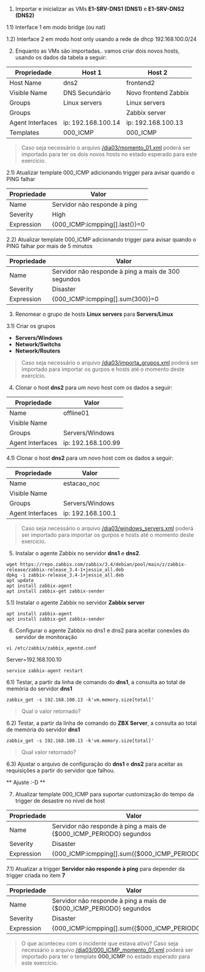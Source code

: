 1) Importar e inicializar as VMs **E1-SRV-DNS1 (DNS1)** e **E1-SRV-DNS2 (DNS2)**

1.1) Interface 1 em modo bridge (ou nat)

1.2) Interface 2 em modo host only usando a rede de dhcp 192.168.100.0/24

2) Enquanto as VMs são importadas.. vamos criar dois novos hosts, usando os dados da tabela a seguir:

| Propriedade        | Host 1             | Host 2               |
| ------------------ | ------------------ | -------------------- |
| Host Name          | dns2               | frontend2            |
| Visible Name       | DNS Secundário     | Novo frontend Zabbix |
| Groups             | Linux servers      | Linux servers        |
| Groups             |                    | Zabbix server        |
| Agent Interfaces   | ip: 192.168.100.14 | ip: 192.168.100.13   |
| Templates          | 000_ICMP           | 000_ICMP             |

> Caso seja necessário o arquivo [/dia03/momento_01.xml](/dia03/momento_01.xml) poderá ser importado para ter os dois novos hosts no estado esperado para este exercício.

2.1) Atualizar template 000_ICMP adicionando trigger para avisar quando o PING falhar

| Propriedade        | Valor                             |
| ------------------ | --------------------------------- |
| Name               | Servidor não responde à ping      |
| Severity           | High                              |
| Expression         | {000_ICMP:icmpping[].last()}=0    |

2.2) Atualizar template 000_ICMP adicionando trigger para avisar quando o PING falhar por mais de 5 minutos

| Propriedade        | Valor                                                    |
| ------------------ | -------------------------------------------------------- |
| Name               | Servidor não responde à ping a mais de 300 segundos      |
| Severity           | Disaster                                                 |
| Expression         | {000_ICMP:icmpping[].sum(300)}=0                         |

3) Renomear o grupo de hosts **Linux servers** para **Servers/Linux**

3.1) Criar os grupos
* **Servers/Windows**
* **Network/Switchs**
* **Network/Routers**

> Caso seja necessário o arquivo [/dia03/importa_grupos.xml](/dia03/importa_grupos.xml) poderá ser importado para importar os gurpos e hosts até o momento deste exercício.

4) Clonar o host **dns2** para um novo host com os dados a seguir:

| Propriedade        | Valor                             |
| ------------------ | --------------------------------- |
| Name               | offline01                         |
| Visible Name       |                                   |
| Groups             | Servers/Windows                   |
| Agent Interfaces   | ip: 192.168.100.99                |


4.1) Clonar o host **dns2** para um novo host com os dados a seguir:

| Propriedade        | Valor                             |
| ------------------ | --------------------------------- |
| Name               | estacao_noc                       |
| Visible Name       |                                   |
| Groups             | Servers/Windows                   |
| Agent Interfaces   | ip: 192.168.100.1                 |

> Caso seja necessário o arquivo [/dia03/windows_servers.xml](/dia03/windows_servers.xml) poderá ser importado para importar os gurpos e hosts até o momento deste exercício.

5) Instalar o agente Zabbix no servidor **dns1** e **dns2**.
```
wget https://repo.zabbix.com/zabbix/3.4/debian/pool/main/z/zabbix-release/zabbix-release_3.4-1+jessie_all.deb
dpkg -i zabbix-release_3.4-1+jessie_all.deb
apt update
apt install zabbix-agent
apt install zabbix-get zabbix-sender
```

5.1) Instalar o agente Zabbix no servidor **Zabbix server**
```
apt install zabbix-agent
apt install zabbix-get zabbix-sender
```

6) Configurar o agente Zabbix no dns1 e dns2 para aceitar conexões do servidor de monitoração

```
vi /etc/zabbix/zabbix_agentd.conf
```
Server=192.168.100.10
```
service zabbix-agent restart
```

6.1) Testar, a partir da linha de comando do **dns1**, a consulta ao total de memória do servidor **dns1** 

```
zabbix_get -s 192.168.100.13 -k'vm.memory.size[total]'
```
> Qual o valor retornado?

6.2) Testar, a partir da linha de comando do **ZBX Server**, a consulta ao total de memória do servidor **dns1** 

```
zabbix_get -s 192.168.100.13 -k'vm.memory.size[total]'
```
> Qual valor retornado?

6.3) Ajustar o arquivo de configuração do **dns1** e **dns2** para aceitar as requisições a partir do servidor que falhou.

** Ajuste :-D ** 

7) Atualizar template 000_ICMP para suportar customização do tempo da trigger de desastre no nível de host

| Propriedade        | Valor                                                                    |
| ------------------ | ------------------------------------------------------------------------ |
| Name               | Servidor não responde à ping a mais de {$000_ICMP_PERIODO} segundos      |
| Severity           | Disaster                                                                 |
| Expression         | {000_ICMP:icmpping[].sum({$000_ICMP_PERIODO})}=0                         |

7.1) Atualizar a trigger **Servidor não responde à ping** para depender da trigger criada no item **7**

| Propriedade        | Valor                                                                    |
| ------------------ | ------------------------------------------------------------------------ |
| Name               | Servidor não responde à ping a mais de {$000_ICMP_PERIODO} segundos      |
| Severity           | Disaster                                                                 |
| Expression         | {000_ICMP:icmpping[].sum({$000_ICMP_PERIODO})}=0                         |

> O que aconteceu com o incidente que estava ativo?
> Caso seja necessário o arquivo [/dia03/000_ICMP_momento_01.xml](/dia03/000_ICMP_momento_01.xml) poderá ser importado para ter o template **000_ICMP** no estado esperado para este exercício.



